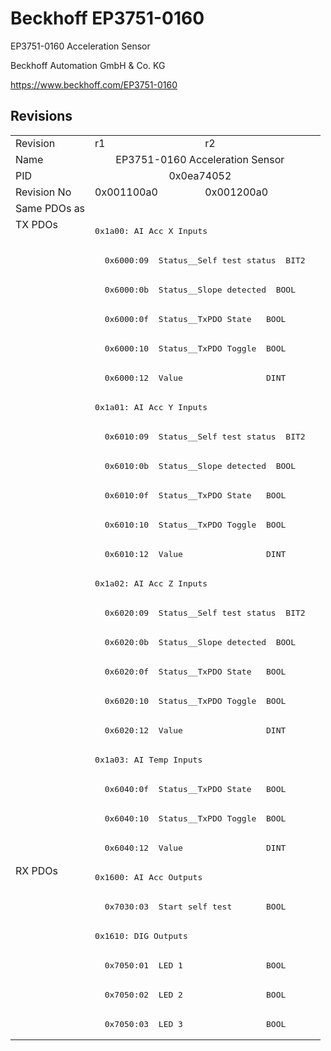 # Beckhoff EP3751-0160

EP3751-0160 Acceleration Sensor

Beckhoff Automation GmbH & Co. KG

https://www.beckhoff.com/EP3751-0160

## Revisions
<table>
<tr >
<td>Revision</td>
<td><div class="foo">r1</div></td>
<td><div class="foo">r2</div></td>
</tr>
<tr >
<td>Name</td>
<td colspan=2 align="center"><div class="foo">EP3751-0160 Acceleration Sensor</div></td>
</tr>
<tr >
<td>PID</td>
<td colspan=2 align="center"><div class="foo">0x0ea74052</div></td>
</tr>
<tr >
<td>Revision No</td>
<td><div class="foo">0x001100a0</div></td>
<td><div class="foo">0x001200a0</div></td>
</tr>
<tr >
<td>Same PDOs as</td>
<td colspan=2 align="center"><div class="foo"></div></td>
</tr>
<tr class="txpdo pdosection">
<td rowspan=22 valign=top>TX PDOs</td>
<td colspan=2 align="left"><pre>0x1a00: AI Acc X Inputs</pre></td>
<td></td>
</tr>
<tr class="txpdo">
<td colspan=2 align="left"><pre>  0x6000:09  Status__Self test status  BIT2</pre></td>
</tr>
<tr class="txpdo">
<td colspan=2 align="left"><pre>  0x6000:0b  Status__Slope detected  BOOL</pre></td>
</tr>
<tr class="txpdo">
<td colspan=2 align="left"><pre>  0x6000:0f  Status__TxPDO State   BOOL</pre></td>
</tr>
<tr class="txpdo">
<td colspan=2 align="left"><pre>  0x6000:10  Status__TxPDO Toggle  BOOL</pre></td>
</tr>
<tr class="txpdo">
<td colspan=2 align="left"><pre>  0x6000:12  Value                 DINT</pre></td>
</tr>
<tr class="txpdo pdosection">
<td colspan=2 align="left"><pre>0x1a01: AI Acc Y Inputs</pre></td>
</tr>
<tr class="txpdo">
<td colspan=2 align="left"><pre>  0x6010:09  Status__Self test status  BIT2</pre></td>
</tr>
<tr class="txpdo">
<td colspan=2 align="left"><pre>  0x6010:0b  Status__Slope detected  BOOL</pre></td>
</tr>
<tr class="txpdo">
<td colspan=2 align="left"><pre>  0x6010:0f  Status__TxPDO State   BOOL</pre></td>
</tr>
<tr class="txpdo">
<td colspan=2 align="left"><pre>  0x6010:10  Status__TxPDO Toggle  BOOL</pre></td>
</tr>
<tr class="txpdo">
<td colspan=2 align="left"><pre>  0x6010:12  Value                 DINT</pre></td>
</tr>
<tr class="txpdo pdosection">
<td colspan=2 align="left"><pre>0x1a02: AI Acc Z Inputs</pre></td>
</tr>
<tr class="txpdo">
<td colspan=2 align="left"><pre>  0x6020:09  Status__Self test status  BIT2</pre></td>
</tr>
<tr class="txpdo">
<td colspan=2 align="left"><pre>  0x6020:0b  Status__Slope detected  BOOL</pre></td>
</tr>
<tr class="txpdo">
<td colspan=2 align="left"><pre>  0x6020:0f  Status__TxPDO State   BOOL</pre></td>
</tr>
<tr class="txpdo">
<td colspan=2 align="left"><pre>  0x6020:10  Status__TxPDO Toggle  BOOL</pre></td>
</tr>
<tr class="txpdo">
<td colspan=2 align="left"><pre>  0x6020:12  Value                 DINT</pre></td>
</tr>
<tr class="txpdo pdosection">
<td colspan=2 align="left"><pre>0x1a03: AI Temp Inputs</pre></td>
</tr>
<tr class="txpdo">
<td colspan=2 align="left"><pre>  0x6040:0f  Status__TxPDO State   BOOL</pre></td>
</tr>
<tr class="txpdo">
<td colspan=2 align="left"><pre>  0x6040:10  Status__TxPDO Toggle  BOOL</pre></td>
</tr>
<tr class="txpdo">
<td colspan=2 align="left"><pre>  0x6040:12  Value                 DINT</pre></td>
</tr>
<tr class="rxpdo pdosection">
<td rowspan=6 valign=top>RX PDOs</td>
<td colspan=2 align="left"><pre>0x1600: AI Acc Outputs</pre></td>
<td></td>
</tr>
<tr class="rxpdo">
<td colspan=2 align="left"><pre>  0x7030:03  Start self test       BOOL</pre></td>
</tr>
<tr class="rxpdo pdosection">
<td colspan=2 align="left"><pre>0x1610: DIG Outputs</pre></td>
</tr>
<tr class="rxpdo">
<td colspan=2 align="left"><pre>  0x7050:01  LED 1                 BOOL</pre></td>
</tr>
<tr class="rxpdo">
<td colspan=2 align="left"><pre>  0x7050:02  LED 2                 BOOL</pre></td>
</tr>
<tr class="rxpdo">
<td colspan=2 align="left"><pre>  0x7050:03  LED 3                 BOOL</pre></td>
</tr>
</table>
